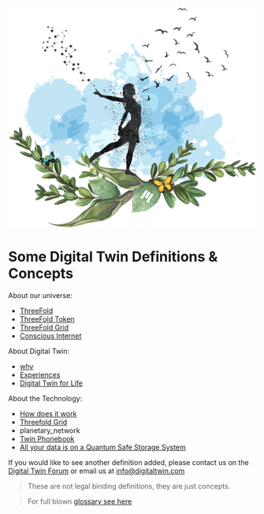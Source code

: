 ![](img/freedom.png)


# Some Digital Twin Definitions & Concepts 

About our universe: 
- [ThreeFold](https://threefold.io/info/threefold#/)
- [ThreeFold Token](https://info.threefold.io/#/threefold__token_what)
- [ThreeFold Grid](https://info.threefold.io/#/threefold__grid_intro)
- [Conscious Internet](https://threefold.io/aci)

About Digital Twin: 
- [why](why_home)
- [Experiences](experiences)
- [Digital Twin for Life](digital_twin_for_life)

About the Technology:
- [How does it work](twin_technology)
- [Threefold Grid](tfgrid_twin)
- planetary_network
- [Twin Phonebook](phonebook)
- [All your data is on a Quantum Safe Storage System](quantumsafestorage:qsss)


If you would like to see another definition added, please contact us on the [Digital Twin Forum](https://forum.mydigitaltwin.io/) or email us at info@digitaltwin.com


> These are not legal binding definitions, they are just concepts.

> For full blown [glossary see here](threefold:defs)
